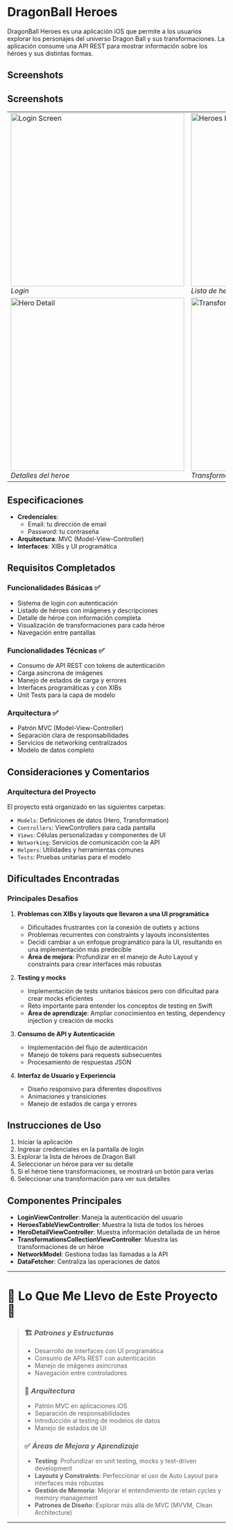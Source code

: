 # DragonBall Heroes
DragonBall Heroes es una aplicación iOS que permite a los usuarios explorar los personajes del universo Dragon Ball y sus transformaciones. La aplicación consume una API REST para mostrar información sobre los héroes y sus distintas formas.

## Screenshots

## Screenshots

<table>
  <tr>
    <td><img src="screenshots/login.png" width="400" alt="Login Screen"><br><em>Login</em></td>
    <td><img src="screenshots/heroes.png" width="400" alt="Heroes List"><br><em>Lista de heroes</em></td>
  </tr>
  <tr>
    <td><img src="screenshots/detail.png" width="400" alt="Hero Detail"><br><em>Detalles del heroe</em></td>
    <td><img src="screenshots/transformations.png" width="400" alt="Transformations"><br><em>Transformaciones</em></td>
  </tr>
</table>

## Especificaciones
- **Credenciales**:
  - Email: tu dirección de email
  - Password: tu contraseña
- **Arquitectura**: MVC (Model-View-Controller)
- **Interfaces**: XIBs y UI programática

## Requisitos Completados
### Funcionalidades Básicas ✅
- Sistema de login con autenticación
- Listado de héroes con imágenes y descripciones
- Detalle de héroe con información completa
- Visualización de transformaciones para cada héroe
- Navegación entre pantallas

### Funcionalidades Técnicas ✅
- Consumo de API REST con tokens de autenticación
- Carga asíncrona de imágenes
- Manejo de estados de carga y errores
- Interfaces programáticas y con XIBs
- Unit Tests para la capa de modelo

### Arquitectura ✅
- Patrón MVC (Model-View-Controller)
- Separación clara de responsabilidades
- Servicios de networking centralizados
- Modelo de datos completo

## Consideraciones y Comentarios
### Arquitectura del Proyecto
El proyecto está organizado en las siguientes carpetas:
- `Models`: Definiciones de datos (Hero, Transformation)
- `Controllers`: ViewControllers para cada pantalla
- `Views`: Células personalizadas y componentes de UI
- `Networking`: Servicios de comunicación con la API
- `Helpers`: Utilidades y herramientas comunes
- `Tests`: Pruebas unitarias para el modelo

## Dificultades Encontradas
### Principales Desafíos
1. **Problemas con XIBs y layouts que llevaron a una UI programática**
   - Dificultades frustrantes con la conexión de outlets y actions
   - Problemas recurrentes con constraints y layouts inconsistentes
   - Decidí cambiar a un enfoque programático para la UI, resultando en una implementación más predecible
   - **Área de mejora**: Profundizar en el manejo de Auto Layout y constraints para crear interfaces más robustas

2. **Testing y mocks**
   - Implementación de tests unitarios básicos pero con dificultad para crear mocks eficientes
   - Reto importante para entender los conceptos de testing en Swift
   - **Área de aprendizaje**: Ampliar conocimientos en testing, dependency injection y creación de mocks

3. **Consumo de API y Autenticación**
   - Implementación del flujo de autenticación
   - Manejo de tokens para requests subsecuentes
   - Procesamiento de respuestas JSON

4. **Interfaz de Usuario y Experiencia**
   - Diseño responsivo para diferentes dispositivos
   - Animaciones y transiciones
   - Manejo de estados de carga y errores

## Instrucciones de Uso
1. Iniciar la aplicación
2. Ingresar credenciales en la pantalla de login
3. Explorar la lista de héroes de Dragon Ball
4. Seleccionar un héroe para ver su detalle
5. Si el héroe tiene transformaciones, se mostrará un botón para verlas
6. Seleccionar una transformación para ver sus detalles

## Componentes Principales
- **LoginViewController**: Maneja la autenticación del usuario
- **HeroesTableViewController**: Muestra la lista de todos los héroes
- **HeroDetailViewController**: Muestra información detallada de un héroe
- **TransformationsCollectionViewController**: Muestra las transformaciones de un héroe
- **NetworkModel**: Gestiona todas las llamadas a la API
- **DataFetcher**: Centraliza las operaciones de datos

---
# 🔄 Lo Que Me Llevo de Este Proyecto 🔄
> ### 🏗️ *Patrones y Estructuras*
> - Desarrollo de interfaces con UI programática
> - Consumo de APIs REST con autenticación
> - Manejo de imágenes asíncronas
> - Navegación entre controladores
> 
> ### 📐 *Arquitectura*
> - Patrón MVC en aplicaciones iOS
> - Separación de responsabilidades
> - Introducción al testing de modelos de datos
> - Manejo de estados de UI
> 
> ### ✅ *Áreas de Mejora y Aprendizaje*
> - **Testing**: Profundizar en unit testing, mocks y test-driven development
> - **Layouts y Constraints**: Perfeccionar el uso de Auto Layout para interfaces más robustas
> - **Gestión de Memoria**: Mejorar el entendimiento de retain cycles y memory management
> - **Patrones de Diseño**: Explorar más allá de MVC (MVVM, Clean Architecture)
---
